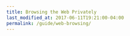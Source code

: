 ```yaml
---
title: Browsing the Web Privately
last_modified_at: 2017-06-11T19:21:00-04:00
permalink: /guide/web-browsing/
---
```

